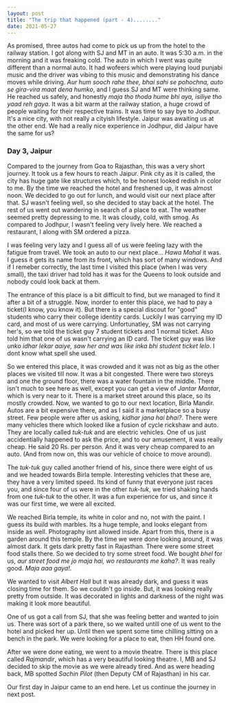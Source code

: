 ```yaml
---
layout: post
title: "The trip that happened (part - 4)........"
date: 2021-05-27
---
```



As promised, three autos had come to pick us up from the hotel to the railway station. I got along with SJ and MT in an auto. It was 5:30 a.m. in the morning and it was freaking cold. The auto in which I went was quite different than a normal auto. It had wofeers which were playing loud punjabi music and the driver was vibing to this music and demonstrating his dance moves while driving. _Aur hum sooch rahe thee, bhai sahi se pohochna, auto se gira-vira maat dena humko_, and I guess SJ and MT were thinking same. He reached us safely, and honestly _maja tho thoda hume bhi aya, isiliye tho yaad reh gaya_. It was a bit warm at the railway station, a huge crowd of people waiting for their respective trains. It was time to say bye to Jodhpur. It's a nice city, with not really a cityish lifestyle. Jaipur was awaiting us at the other end. We had a really nice experience in Jodhpur, did Jaipur have the same for us? 

### Day 3, Jaipur

Compared to the journey from Goa to Rajasthan, this was a very short journey. It took us a few hours to reach Jaipur. Pink city as it is called, the city has huge gate like structures which, to be honest looked redish in color to me. By the time we reached the hotel and freshened up, it was almost noon. We decided to go out for lunch, and would visit our next place after that. SJ wasn't feeling well, so she decided to stay back at the hotel. The rest of us went out wandering in search of a place to eat. The weather seemed pretty depressing to me. It was cloudy, cold, with smog. As compared to Jodhpur, I wasn't feeling very lively here. We reached a restaurant, I along with SM ordered a pizza.

I was feeling very lazy and I guess all of us were feeling lazy with the fatigue from travel. We took an auto to our next place... _Hawa Mahal_ it was. I guess it gets its name from its front, which has sort of many windows. And if I remeber correctly, the last time I visited this place (when I was very small), the taxi driver had told has it was for the Queens to look outside and nobody could look back at them. 

The entrance of this place is a bit difficult to find, but we managed to find it after a bit of a struggle. Now, inorder to enter this place, we had to pay a ticket(I know, you know it). But there is a special discout for "good" students who carry their college identity cards. Luckily I was carrying my ID card, and most of us were carrying. Unfortunatley, SM was not carrying her's, so we told the ticket guy 7 student tickets and 1 normal ticket. Also told him that one of us wasn't carrying an ID card. The ticket guy was like _unko idhar lekar aaiye, saw her and was like inka bhi student ticket lelo_. I dont know what spell she used.

So we entered this place, it was crowded and it was not as big as the other places we visited till now. It was a bit congested. There were two storeys and one the ground floor, there was a water fountain in the middle. There isn't much to see here as well, except you can get a view of _Jantar Mantar_, which is very near to it. There is a market street around this place, so its mostly crowded. Now, we wanted to go to our next location, Birla Mandir. Autos are a bit expensive there, and as I said it a marketplace so a busy street. Few people were after us asking, _kidhar jana hai bhai?_. There were many vehicles there which looked like a fusion of cycle rickshaw and auto. They are locally called _tuk-tuk_ and are electric vehicles. One of us just accidentially happened to ask the price, and to our amusement, it was really cheap. He said 20 Rs. per person. And it was very cheap compared to an auto. (And from now on, this was our vehicle of choice to move around). 

The _tuk-tuk_ guy called another friend of his, since there were eight of us and we headed towards Birla temple. Interesting vehicles that these are, they have a very limited speed. Its kind of funny that everyone just races you, and since four of us were in the other _tuk-tuk_, we tried shaking hands from one _tuk-tuk_ to the other. It was a fun experience for us, and since it was our first time, we were all excited. 

We reached Birla temple, its white in color and no, not with the paint. I guess its build with marbles. Its a huge temple, and looks elegant from inside as well. Photography isnt allowed inside. Apart from this, there is a garden around this temple. By the time we were done looking around, it was almost dark. It gets dark pretty fast in Rajasthan. There were some street food stalls there. So we decided to try some street food. We bought _bhel_ for us, _aur street food me jo maja hai, wo restaurants me kaha?_. It was really good. _Maja aaa gaya!_. 

We wanted to visit _Albert Hall_ but it was already dark, and guess it was closing time for them. So we couldn't go inside. But, it was looking really pretty from outside. It was decorated in lights and darkness of the night was making it look more beautiful. 

One of us got a call from SJ, that she was feeling better and wanted to join us. There was sort of a park there, so we waited untill one of us went to the hotel and picked her up. Until then we spent some time chilling sitting on a bench in the park. We were looking for a place to eat, then HH found one. 

After we were done eating, we went to a movie theatre. There is this place called _Rajmandir_, which has a very beautiful looking theatre. I, MB and SJ decided to skip the movie as we were already tired. And as were heading back, MB spotted _Sachin Pilot_ (then Deputy CM of Rajasthan) in his car. 

Our first day in Jaipur came to an end here. Let us continue the journey in next post.

